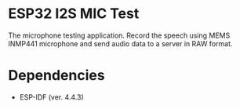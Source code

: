 # ESP32 I2S MIC Test

The microphone testing application. Record the speech using MEMS INMP441 microphone and send audio data to a server in RAW format.

# Dependencies

* ESP-IDF (ver. 4.4.3)